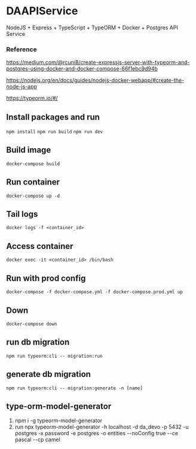 # DAAPIService

NodeJS + Express + TypeScript + TypeORM + Docker + Postgres API Service

### Reference

https://medium.com/@rcuni8/create-expressjs-server-with-typeorm-and-postgres-using-docker-and-docker-compose-66f1ebc9d94b

https://nodejs.org/en/docs/guides/nodejs-docker-webapp/#create-the-node-js-app

https://typeorm.io/#/

## Install packages and run

`npm install`
`npm run build`
`npm run dev`

## Build image

`docker-compose build`

## Run container

`docker-compose up -d`

## Tail logs

`docker logs -f <container_id>`

## Access container

`docker exec -it <container_id> /bin/bash`

## Run with prod config

`docker-compose -f docker-compose.yml -f docker-compose.prod.yml up`

## Down

`docker-compose down`

## run db migration

`npm run typeorm:cli -- migration:run`

## generate db migration

`npm run typeorm:cli -- migration:generate -n [name]`

## type-orm-model-generator

1. npm i -g typeorm-model-generator
2. run npx typeorm-model-generator -h localhost -d da_devo -p 5432 -u postgres -x password -e postgres -o entities --noConfig true --ce pascal --cp camel
